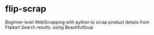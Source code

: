 # flip-scrap
Beginner level WebScrapping with python to scrap product details from Flipkart Search results.
using BeautifulSoup
